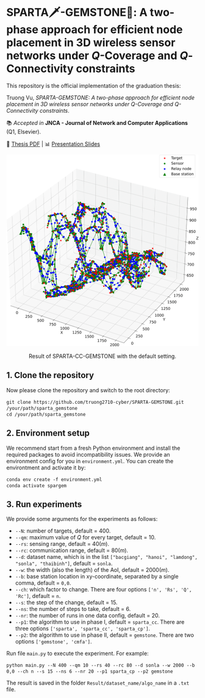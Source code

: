 # SPARTA🗡️-GEMSTONE💎: A two-phase approach for efficient node placement in 3D wireless sensor networks under $Q$-Coverage and $Q$-Connectivity constraints 

This repository is the official implementation of the graduation thesis:

Truong Vu, *SPARTA-GEMSTONE: A two-phase approach for efficient node placement in 3D wireless sensor networks under Q-Coverage and Q-Connectivity constraints*.

📚 *Accepted in* **JNCA - Journal of Network and Computer Applications** (Q1, Elsevier).

📄 [Thesis PDF](Media/thesis.pdf) | 📊 [Presentation Slides](Media/slides.pptx)

![result](Media/result.png)
<p align="center">Result of SPARTA-CC-GEMSTONE with the default setting.</p>

## 1. Clone the repository

Now please clone the repository and switch to the root directory:
```console
git clone https://github.com/truong2710-cyber/SPARTA-GEMSTONE.git /your/path/sparta_gemstone
cd /your/path/sparta_gemstone
```


## 2. Environment setup
We recommend start from a fresh Python environment and install the required packages to avoid incompatibility issues. We provide an environment config for you in `environment.yml`. You can create the environtment and activate it by:
```console
conda env create -f environment.yml
conda activate spargem
```

## 3. Run experiments
We provide some arguments for the experiments as follows:
- `--N`: number of targets, default = $400$.
- `--qm`: maximum value of $Q$ for every target, default = $10$.
- `--rs`: sensing range, default =  $40 (m)$.
- `--rc`: communication range, default = $80 (m)$.
- `--d`: dataset name, which is in the list `["bacgiang", "hanoi", "lamdong", "sonla", "thaibinh"]`, default = `sonla`.
- `--w`: the width (also the length) of the AoI, default = $2000(m)$.
- `--b`: base station location in xy-coordinate, separated by a single comma, default = `0,0`.
- `--ch`: which factor to change. There are four options `['n', 'Rs', 'Q', 'Rc']`, default = `n`.
- `--s`: the step of the change, default = $15$.
- `--ns`: the number of steps to take, default = $6$.
- `--nr`: the number of runs in one data config, default = $20$.
- `--p1`: the algorithm to use in phase I, default = `sparta_cc`. There are three options `['sparta', 'sparta_cc', 'sparta_cp']`.
- `--p2`: the algorithm to use in phase II, default = `gemstone`. There are two options `['gemstone', 'cmfa']`.

Run file `main.py` to execute the experiment. For example:
```console
python main.py --N 400 --qm 10 --rs 40 --rc 80 --d sonla --w 2000 --b 0,0 --ch n --s 15 --ns 6 --nr 20 --p1 sparta_cp --p2 gemstone
```
The result is saved in the folder `Result/dataset_name/algo_name` in a `.txt` file.
